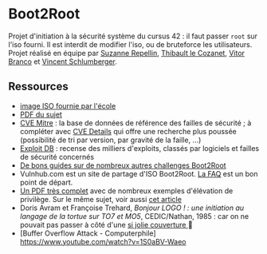 # Boot2Root
Projet d'initiation à la sécurité système du cursus 42 : il faut passer `root` sur l'iso fourni. Il est interdit de modifier l'iso, ou de bruteforce les utilisateurs.  
Projet réalisé en équipe par [Suzanne Repellin](https://github.com/SuzanneRepellin), [Thibault le Cozanet](https://github.com/lazareus-dev), [Vitor Branco](https://github.com/vbranco) et [Vincent Schlumberger](https://github.com/vischlum).

## Ressources
- [image ISO fournie par l'école](http://dl.42.fr/BornToSecHackMe-v1.1.iso)
- [PDF du sujet](boot2root.fr.pdf)
- [CVE Mitre](https://cve.mitre.org/) : la base de données de référence des failles de sécurité ; à compléter avec [CVE Details](https://www.cvedetails.com/) qui offre une recherche plus poussée (possibilité de tri par version, par gravité de la faille, ...)
- [Exploit DB](https://www.exploit-db.com/) : recense des milliers d'exploits, classés par logiciels et failles de sécurité concernés
- [De bons guides sur de nombreux autres challenges Boot2Root](https://blog.g0tmi1k.com/boot2root/)
- Vulnhub.com est un site de partage d'ISO Boot2Root. [La FAQ](https://www.vulnhub.com/faq/) est un bon point de départ.
- [Un PDF très complet](https://www.sans.org/reading-room/whitepapers/testing/attack-defend-linux-privilege-escalation-techniques-2016-37562) avec de nombreux exemples d'élévation de privilège. Sur le même sujet, voir aussi [cet article](https://payatu.com/blog/Rashid-Feroze/guide-linux-privilege-escalation)
- Doris Avram et Françoise Trehard, *Bonjour LOGO ! : une initiation au langage de la tortue sur TO7 et MO5*,  CEDIC/Nathan, 1985 : car on ne pouvait pas passer à côté d'une [si jolie couverture ](https://gallica.bnf.fr/ark:/12148/bpt6k33302477/f1.image.texteImage) :turtle:
- [Buffer Overflow Attack - Computerphile] https://www.youtube.com/watch?v=1S0aBV-Waeo

